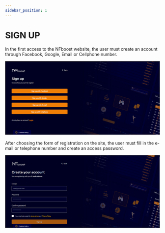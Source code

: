 ```yaml
---
sidebar_position: 1
---
```


# SIGN UP

In the first access to the NFboost website, the user must create an account through Facebook, Google, Email or Cellphone number.

![1](./../assets/signup.png)

After choosing the form of registration on the site, the user must fill in the e-mail or telephone number and create an access password.

![1](./../assets/signup-email.png)
